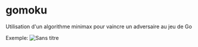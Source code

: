 # gomoku

Utilisation d'un algorithme minimax pour vaincre un adversaire au jeu de Go

Exemple:
![Sans titre](https://user-images.githubusercontent.com/23262852/136077719-48d66bf7-68f2-422a-99bf-d0da2095fa6a.png)
